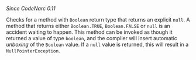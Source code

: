 
*Since CodeNarc 0.11*

Checks for a method with `Boolean` return type that returns an explicit `null`. A method that
returns either `Boolean.TRUE`, `Boolean.FALSE` or `null` is an accident waiting to happen.
This method can be invoked as though it returned a value of type `boolean`, and the compiler will
insert automatic *unboxing* of the `Boolean` value. If a `null` value is returned, this will
result in a `NullPointerException`.


